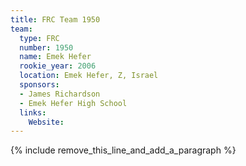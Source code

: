 ```yaml
---
title: FRC Team 1950
team:
  type: FRC
  number: 1950
  name: Emek Hefer
  rookie_year: 2006
  location: Emek Hefer, Z, Israel
  sponsors:
  - James Richardson
  - Emek Hefer High School
  links:
    Website:
---
```


{% include remove_this_line_and_add_a_paragraph %}